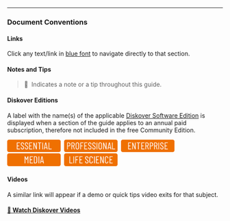 ___
### Document Conventions

#### Links

Click any text/link in [blue font](#introduction) to navigate directly to that section.

#### Notes and Tips
> 🔆 &nbsp;Indicates a note or a tip throughout this guide.

#### Diskover Editions
A label with the name(s) of the applicable [Diskover Software Edition](https://www.diskoverdata.com/solutions/) is displayed when a section of the guide applies to an annual paid subscription, therefore not included in the free Community Edition.

<img src="images/button_edition_essential.png" width="125">&nbsp;&nbsp;<img src="images/button_edition_professional.png" width="125">&nbsp;&nbsp;<img src="images/button_edition_enterprise.png" width="125">&nbsp;&nbsp;<img src="images/button_edition_media.png" width="125">&nbsp;&nbsp;<img src="images/button_edition_life_science.png" width="125">

#### Videos
A similar link will appear if a demo or quick tips video exits for that subject.

#### [🍿 Watch Diskover Videos](https://vimeo.com/user160841725)
